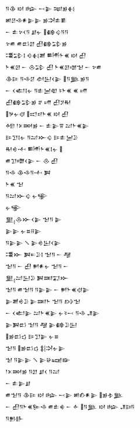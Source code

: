 <div class='block'>
<div class='line'>𒀀𒆠 𒊭 𒈗 𒁁𒉌 𒉈𒂊𒈬</div>
<div class='line'>𒅖𒆪𒈾𒀭𒉌𒉌 𒂊𒋫𒉺𒀾</div>
<div class='line'>𒀸 𒉺𒆳𒌋𒀀 𒋗𒉡 𒂵𒌒𒀀𒀀</div>
<div class='line'>𒆳𒌑 𒌑𒆗𒇻 𒌷𒂵𒁉𒂊</div>
<div class='line'>𒃮𒁉𒋙 𒄰𒈬𒋢 𒌦𒈨𒌍 𒊭 𒌷</div>
<div class='line'>𒈨𒌍𒇻 𒀸 𒊮𒁉 𒌷 𒈨𒌍𒇻𒌝𒈠 𒀸 𒆳𒌑</div>
<div class='line'>𒆠𒄿 𒀀𒈾𒆪 𒀠𒌨𒌋𒉌 𒀀𒆥𒂊𒀀</div>
<div class='line'>𒀸 𒌋𒅗𒋙𒉡 𒀀𒉺𒅁𒊏 𒂟𒈨𒌍 𒌍 𒋬</div>
<div class='line'>𒌷𒂵𒁉𒂊 𒐐 𒋬 𒌷𒋡𒊑</div>
<div class='line'>𒃻𒉡𒋼 𒀊𒁀𒈨𒌍 𒊭 𒌷</div>
<div class='line'>𒅇 𒁹𒉽𒇷𒂊 𒀸 𒉺𒉌𒐊 𒁺𒈨𒌍𒉌</div>
<div class='line'>𒄿𒋛𒋙𒉡 𒀀𒁺𒁍𒌒 𒄿𒉺𒅁𒊒</div>
<div class='line'>𒊑𒄴𒋾 𒌦𒈨𒌍𒋙𒉡 </div>
<div class='line'>𒌑𒋛𒈩𒌋𒉌 𒀸 𒊮 𒌷</div>
<div class='line'>𒀀𒈾 𒆠𒈾𒀀𒋾 𒀉</div>
<div class='line'>𒈨𒌍 𒈠</div>
<div class='line'>𒀀𒁺𒁍𒌒 𒉡𒊌</div>
<div class='line'>𒉡𒊌</div>
<div class='line'>𒅅𒁲𒁍𒌋𒉌 𒈠𒀀 𒉌</div>
<div class='line'>𒉌𒉌 𒉡𒊺𒍝𒉌</div>
<div class='line'>𒀀𒉌𒉌 𒑳 𒉌𒄴𒌨𒌋𒉌</div>
<div class='line'>𒃮𒁍 𒀉𒋰𒊒𒋙 𒈠𒀀 𒀸 𒆷</div>
<div class='line'>𒈠𒀀 𒀸 𒌷 𒂍𒀭𒉡 𒈠𒀀 𒀸</div>
<div class='line'>𒅅𒁺𒌨𒊒 𒀉𒌅𒍑𒁍</div>
<div class='line'>𒈠𒀀 𒌑𒈠𒀀 𒀀𒉌𒉌 𒀸 𒂍𒈨𒌍𒋼𒉌</div>
<div class='line'>𒉌𒋢𒄴𒊒 𒉌𒌅𒈨 𒈠𒀀 𒋳𒈠</div>
<div class='line'>𒀸 𒌋𒅗𒉌 𒁺𒈨𒌍𒉌 𒉡𒂟𒁁 𒀀𒈾 𒂗𒉌</div>
<div class='line'>𒉌𒀉𒆗 𒈠𒀀 𒆷 𒉌𒂵𒊒𒌨</div>
<div class='line'>𒂊𒆗𒌓 𒄿𒋛𒉌 𒉡𒊺</div>
<div class='line'>𒈠𒀀 𒂊𒆗𒌓 𒈭𒋫𒉡𒉌</div>
<div class='line'>𒈠 𒀀𒉌𒉌 𒑳 𒉌𒄩𒍢𒅔</div>
<div class='line'>𒁹𒉽𒇷𒂊 𒀀𒇻 𒋗𒌋 𒀀𒁺</div>
<div class='line'>𒀸 𒉺𒉌𒋗</div>
<div class='line'>𒌑𒈠𒀀 𒆠𒄿 𒊭 𒈗 𒁁𒉌 𒅖𒁓𒀭𒉌 𒂊𒈮𒆥</div>
<div class='line'>𒀸 𒌷𒀀𒈨𒌍𒌉𒈾 𒌑𒉺𒄯 𒀸 𒅆 𒀀𒆥 𒊭 𒈗 𒂗𒅀</div>
<div class='line'>𒀀𒁖𒃲</div>
</div>